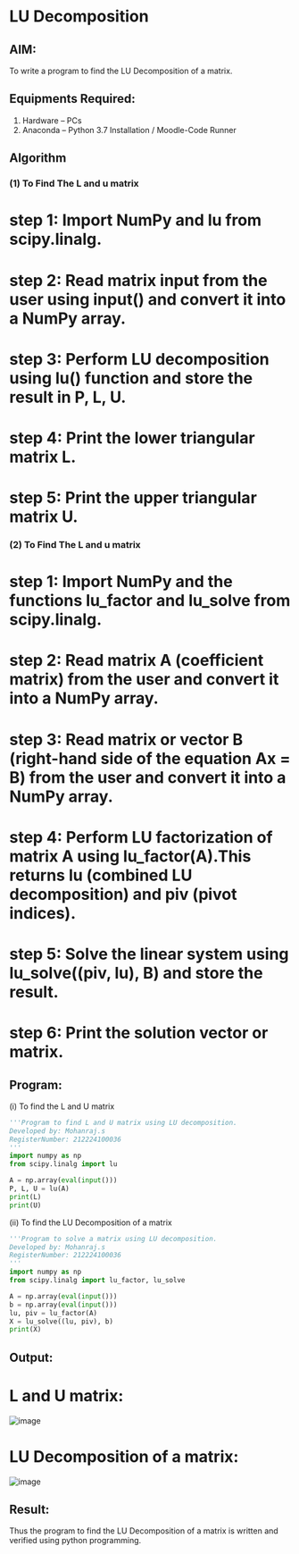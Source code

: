 # LU Decomposition 

## AIM:
To write a program to find the LU Decomposition of a matrix.

## Equipments Required:
1. Hardware – PCs
2. Anaconda – Python 3.7 Installation / Moodle-Code Runner

## Algorithm
### (1) To Find The L and u matrix
# step 1: Import NumPy and lu from scipy.linalg.
# step 2: Read matrix input from the user using input() and convert it into a NumPy array.
# step 3: Perform LU decomposition using lu() function and store the result in P, L, U.
# step 4: Print the lower triangular matrix L.
# step 5: Print the upper triangular matrix U.

### (2) To Find The L and u matrix
# step 1: Import NumPy and the functions lu_factor and lu_solve from scipy.linalg.
# step 2: Read matrix A (coefficient matrix) from the user and convert it into a NumPy array.
# step 3: Read matrix or vector B (right-hand side of the equation Ax = B) from the user and convert it into a NumPy array.
# step 4: Perform LU factorization of matrix A using lu_factor(A).This returns lu (combined LU decomposition) and piv (pivot indices).
# step 5: Solve the linear system using lu_solve((piv, lu), B) and store the result.
# step 6: Print the solution vector or matrix.

## Program:
(i) To find the L and U matrix
```python
'''Program to find L and U matrix using LU decomposition.
Developed by: Mohanraj.s
RegisterNumber: 212224100036
'''
import numpy as np
from scipy.linalg import lu

A = np.array(eval(input()))
P, L, U = lu(A)
print(L)
print(U)
```
(ii) To find the LU Decomposition of a matrix
```python
'''Program to solve a matrix using LU decomposition.
Developed by: Mohanraj.s
RegisterNumber: 212224100036
'''
import numpy as np
from scipy.linalg import lu_factor, lu_solve

A = np.array(eval(input()))
b = np.array(eval(input()))
lu, piv = lu_factor(A)
X = lu_solve((lu, piv), b)
print(X)

```

## Output:
# L and U matrix:

![image](https://github.com/user-attachments/assets/5f8a40be-acfb-405e-bd34-0087a5c7134e)

# LU Decomposition of a matrix:

![image](https://github.com/user-attachments/assets/fd1266c9-9231-43dc-8dc4-c23ce1543748)


## Result:
Thus the program to find the LU Decomposition of a matrix is written and verified using python programming.

